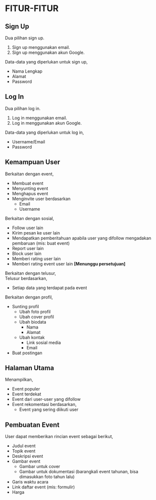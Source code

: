 # FITUR-FITUR

## Sign Up
Dua pilihan sign up.
1. Sign up menggunakan email.
2. Sign up menggunakan akun Google.

Data-data yang diperlukan untuk sign up,
* Nama Lengkap
* Alamat
* Password

## Log In
Dua pilihan log in.
1. Log in menggunakan email.
2. Log in menggunakan akun Google.

Data-data yang diperlukan untuk log in,
* Username/Email
* Password

## Kemampuan User
Berkaitan dengan event,
* Membuat event
* Menyunting event
* Menghapus event
* Menginvite user berdasarkan
  * Email
  * Username

Berkaitan dengan sosial,
* Follow user lain
* Kirim pesan ke user lain
* Mendapatkan pemberitahuan apabila user yang difollow mengadakan pembaruan (mis: buat event)
* Report user lain
* Block user lain
* Memberi rating user lain
* Memberi rating event user lain **[Menunggu persetujuan]**

Berkaitan dengan telusur,  
Telusur berdasarkan,
* Setiap data yang terdapat pada event

Berkaitan dengan profil,
* Sunting profil
  * Ubah foto profil
  * Ubah cover profil
  * Ubah biodata
    * Nama
    * Alamat
  * Ubah kontak
    * Link sosial media
    * Email
 * Buat postingan


## Halaman Utama
Menampilkan,
* Event populer
* Event terdekat
* Event dari user-user yang difollow
* Event rekomentasi berdasarkan,
  * Event yang sering diikuti user
  
## Pembuatan Event
User dapat memberikan rincian event sebagai berikut,
* Judul event
* Topik event
* Deskripsi event
* Gambar event
  * Gambar untuk cover
  * Gambar untuk dokumentasi (barangkali event tahunan, bisa dimasukkan foto tahun lalu)
* Garis waktu acara
* Link daftar event (mis: formulir)
* Harga
